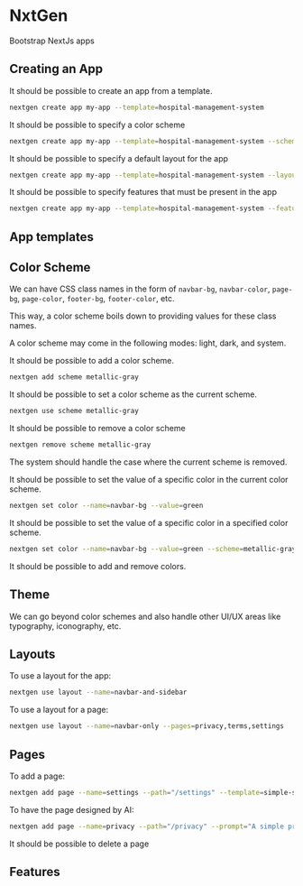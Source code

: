 # NxtGen
Bootstrap NextJs apps

## Creating an App

It should be possible to create an app from a template.

```bash
nextgen create app my-app --template=hospital-management-system
```

It should be possible to specify a color scheme

```bash
nextgen create app my-app --template=hospital-management-system --scheme=metallic-gray
```

It should be possible to specify a default layout for the app

```bash
nextgen create app my-app --template=hospital-management-system --layout=navbar-only
```

It should be possible to specify features that must be present in the app

```bash
nextgen create app my-app --template=hospital-management-system --features=notifications,light-dark-mode,authentication
```

## App templates

## Color Scheme

We can have CSS class names in the form of `navbar-bg`, `navbar-color`, `page-bg`, `page-color`, `footer-bg`, `footer-color`, etc.

This way, a color scheme boils down to providing values for these class names.

A color scheme may come in the following modes: light, dark, and system.

It should be possible to add a color scheme.

```bash
nextgen add scheme metallic-gray
```

It should be possible to set a color scheme as the current scheme.

```bash
nextgen use scheme metallic-gray
```

It should be possible to remove a color scheme

```bash
nextgen remove scheme metallic-gray
```

The system should handle the case where the current scheme is removed.

It should be possible to set the value of a specific color in the current color scheme.

```bash
nextgen set color --name=navbar-bg --value=green
```

It should be possible to set the value of a specific color in a specified color scheme.

```bash
nextgen set color --name=navbar-bg --value=green --scheme=metallic-gray
```

It should be possible to add and remove colors.

## Theme

We can go beyond color schemes and also handle other UI/UX areas like typography, iconography, etc.

## Layouts

To use a layout for the app:

```bash
nextgen use layout --name=navbar-and-sidebar
```

To use a layout for a page:

```bash
nextgen use layout --name=navbar-only --pages=privacy,terms,settings
```

## Pages

To add a page:

```bash
nextgen add page --name=settings --path="/settings" --template=simple-settings-page
```

To have the page designed by AI:

```bash
nextgen add page --name=privacy --path="/privacy" --prompt="A simple privacy policy page for a hospital management system"
```

It should be possible to delete a page

## Features
